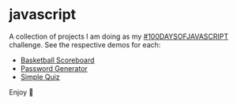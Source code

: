 # javascript

A collection of projects I am doing as my [#100DAYSOFJAVASCRIPT](https://github.com/topics/100daysofjavascript) challenge. See the respective demos for each:
- [Basketball Scoreboard](https://tapiwamla.me/javascript/basketball-scoreboard)
- [Password Generator](https://tapiwamla.me/javascript/password-generator)
- [Simple Quiz](https://tapiwamla.me/javascript/simple-quiz)

Enjoy 🚀
